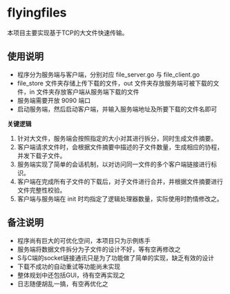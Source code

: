 # flyingfiles

本项目主要实现基于TCP的大文件快速传输。  
  
## 使用说明
- 程序分为服务端与客户端，分别对应 file_server.go 与 file_client.go
- file_store 文件夹存储上传下载的文件，out 文件夹存放服务端可被下载的文件，in 文件夹存放客户端从服务端下载的文件
- 服务端需要开放 9090 端口
- 启动服务端，然后启动客户端，并输入服务端地址及所要下载的文件名即可 
  
  
**关键逻辑**  
1. 针对大文件，服务端会按照指定的大小对其进行拆分，同时生成文件摘要。
2. 客户端请求文件时，会根据文件摘要中描述的子文件数量，生成相应的协程，并发下载子文件。
3. 服务端实现了简单的会话机制，以对访问同一文件的多个客户端链接进行标识。
4. 客户端在完成所有子文件的下载后，对子文件进行合并，并根据文件摘要进行文件完整性校验。
5. 客户端与服务端在 init 时均指定了逻辑处理器数量，实际使用时酌情修改之。

## 备注说明
- 程序尚有巨大的可优化空间，本项目只为示例练手
- 服务端将数据文件拆分为子文件的设计不好，等有空再修改之
- S与C端的socket链接通讯只是为了功能做了简单的实现，缺乏有效的设计
- 下载不成功的自动重试等功能尚未实现
- 整体规划中还包括GUI，待有空再实现之
- 日志随便胡乱一搞，有空再优化之